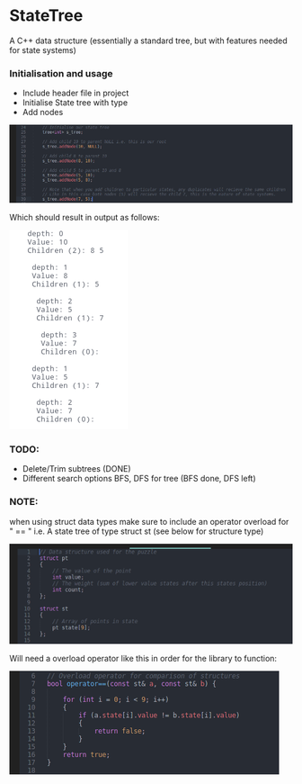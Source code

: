# StateTree
A C++ data structure (essentially a standard tree, but with features needed for state systems)

### Initialisation and usage

* Include header file in project
* Initialise State tree with type
* Add nodes

![image](images/Initialise.png?raw=true)

Which should result in output as follows:

![image](images/Output.png?raw=true)

### TODO:

* Delete/Trim subtrees (DONE)
* Different search options BFS, DFS for tree (BFS done, DFS left)

### NOTE:
when using struct data types make sure to include an operator overload for " == " i.e. A state tree of type struct st (see below for structure type)

![image](images/Structs.png?raw=true)

Will need a overload operator like this in order for the library to function:

![image](images/Overload.png?raw=true)
